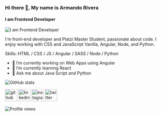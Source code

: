 ### Hi there 👋, My name is Armando Rivera
#### I am Frontend Developer
![I am Frontend Developer](https://images.pexels.com/photos/169573/pexels-photo-169573.jpeg?auto=compress&cs=tinysrgb&dpr=2&h=350&w=640)

I'm front-end developer and Platzi Master Student, passionate about code. I enjoy working with CSS and JavaScript Vanilla, Angular, Node, and Python. 

Skills: HTML / CSS / JS / Angular / SASS  / Node / Python

- 🔭 I’m currently working on Web Apps using Angular 
- 🌱 I’m currently learning React 
- 💬 Ask me about Java Script and Python 

![GitHub stats](https://github-readme-stats.vercel.app/api?username=Armando101&show_icons=true)

[<img src='https://cdn.jsdelivr.net/npm/simple-icons@3.0.1/icons/github.svg' alt='github' height='40'>](https://github.com/Armando101)  [<img src='https://cdn.jsdelivr.net/npm/simple-icons@3.0.1/icons/linkedin.svg' alt='linkedin' height='40'>](https://www.linkedin.com/in/armando101/)  [<img src='https://cdn.jsdelivr.net/npm/simple-icons@3.0.1/icons/instagram.svg' alt='instagram' height='40'>](https://www.instagram.com/armandorn101/)  [<img src='https://cdn.jsdelivr.net/npm/simple-icons@3.0.1/icons/twitter.svg' alt='twitter' height='40'>](https://twitter.com/armandorn101)  
  

![Profile views](https://gpvc.arturio.dev/Armando101)  
